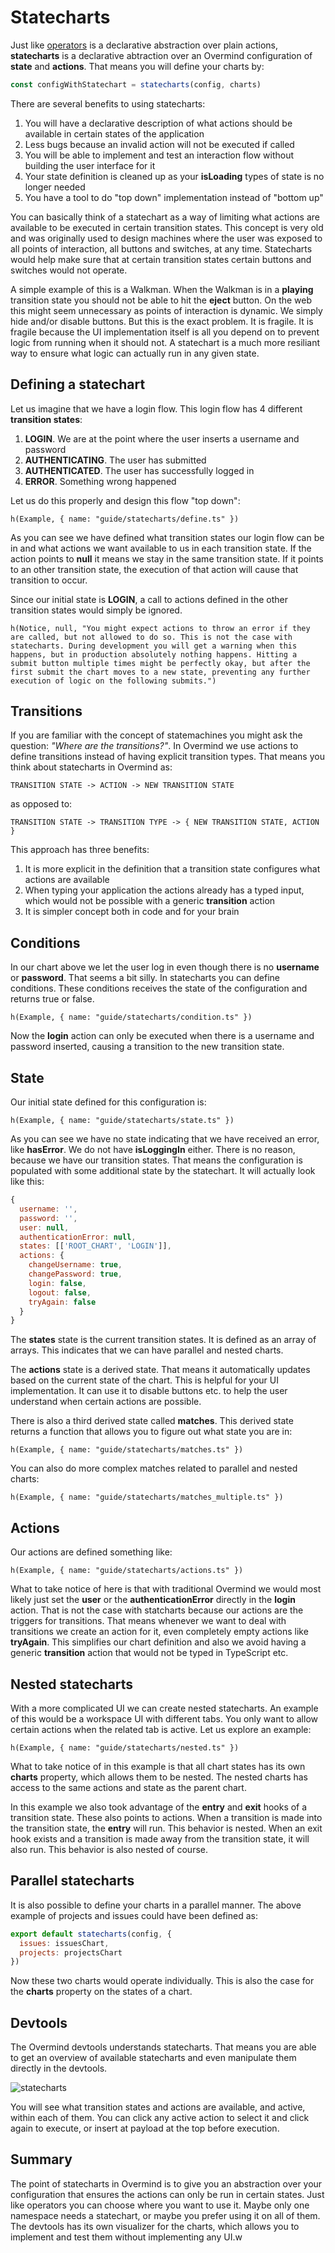 # Statecharts

Just like [operators](/guides/intermediate/04_goingfunctional) is a declarative abstraction over plain actions, **statecharts** is a declarative abtraction over an Overmind configuration of **state** and **actions**. That means you will define your charts by:

```js
const configWithStatechart = statecharts(config, charts)
```

There are several benefits to using statecharts:

1. You will have a declarative description of what actions should be available in certain states of the application
2. Less bugs because an invalid action will not be executed if called
3. You will be able to implement and test an interaction flow without building the user interface for it
4. Your state definition is cleaned up as your **isLoading** types of state is no longer needed
5. You have a tool to do "top down" implementation instead of "bottom up"

You can basically think of a statechart as a way of limiting what actions are available to be executed in certain transition states. This concept is very old and was originally used to design machines where the user was exposed to all points of interaction, all buttons and switches, at any time. Statecharts would help make sure that at certain transition states certain buttons and switches would not operate.

A simple example of this is a Walkman. When the Walkman is in a **playing** transition state you should not be able to hit the **eject** button. On the web this might seem unnecessary as points of interaction is dynamic. We simply hide and/or disable buttons. But this is the exact problem. It is fragile. It is fragile because the UI implementation itself is all you depend on to prevent logic from running when it should not. A statechart is a much more resiliant way to ensure what logic can actually run in any given state.

## Defining a statechart

Let us imagine that we have a login flow. This login flow has 4 different **transition states**:

1. **LOGIN**. We are at the point where the user inserts a username and password
2. **AUTHENTICATING**. The user has submitted
3. **AUTHENTICATED**. The user has successfully logged in
4. **ERROR**. Something wrong happened

Let us do this properly and design this flow "top down":

```marksy
h(Example, { name: "guide/statecharts/define.ts" })
```

As you can see we have defined what transition states our login flow can be in and what actions we want available to us in each transition state. If the action points to **null** it means we stay in the same transition state. If it points to an other transition state, the execution of that action will cause that transition to occur.

Since our initial state is **LOGIN**, a call to actions defined in the other transition states would simply be ignored.

```marksy
h(Notice, null, "You might expect actions to throw an error if they are called, but not allowed to do so. This is not the case with statecharts. During development you will get a warning when this happens, but in production absolutely nothing happens. Hitting a submit button multiple times might be perfectly okay, but after the first submit the chart moves to a new state, preventing any further execution of logic on the following submits.")
```

## Transitions

If you are familiar with the concept of statemachines you might ask the question: *"Where are the transitions?"*. In Overmind we use actions to define transitions instead of having explicit transition types. That means you think about statecharts in Overmind as:

```
TRANSITION STATE -> ACTION -> NEW TRANSITION STATE
```

as opposed to:

```
TRANSITION STATE -> TRANSITION TYPE -> { NEW TRANSITION STATE, ACTION }
```

This approach has three benefits:

1. It is more explicit in the definition that a transition state configures what actions are available
2. When typing your application the actions already has a typed input, which would not be possible with a generic **transition** action
3. It is simpler concept both in code and for your brain

## Conditions

In our chart above we let the user log in even though there is no **username** or **password**. That seems a bit silly. In statecharts you can define conditions. These conditions receives the state of the configuration and returns true or false.

```marksy
h(Example, { name: "guide/statecharts/condition.ts" })
```

Now the **login** action can only be executed when there is a username and password inserted, causing a transition to the new transition state.

## State
Our initial state defined for this configuration is:

```marksy
h(Example, { name: "guide/statecharts/state.ts" })
```

As you can see we have no state indicating that we have received an error, like **hasError**. We do not have **isLoggingIn** either. There is no reason, because we have our transition states. That means the configuration is populated with some additional state by the statechart. It will actually look like this:

```js
{
  username: '',
  password: '',
  user: null,
  authenticationError: null,
  states: [['ROOT_CHART', 'LOGIN']],
  actions: {
    changeUsername: true,
    changePassword: true,
    login: false,
    logout: false,
    tryAgain: false
  }
}
```

The **states** state is the current transition states. It is defined as an array of arrays. This indicates that we can have parallel and nested charts.

The **actions** state is a derived state. That means it automatically updates based on the current state of the chart. This is helpful for your UI implementation. It can use it to disable buttons etc. to help the user understand when certain actions are possible.

There is also a third derived state called **matches**. This derived state returns a function that allows you to figure out what state you are in:

```marksy
h(Example, { name: "guide/statecharts/matches.ts" })
```

You can also do more complex matches related to parallel and nested charts:

```marksy
h(Example, { name: "guide/statecharts/matches_multiple.ts" })
```

## Actions

Our actions are defined something like:

```marksy
h(Example, { name: "guide/statecharts/actions.ts" })
```

What to take notice of here is that with traditional Overmind we would most likely just set the **user** or the **authenticationError** directly in the **login** action. That is not the case with statcharts because our actions are the triggers for transitions. That means whenever we want to deal with transitions we create an action for it, even completely empty actions like **tryAgain**. This simplifies our chart definition and also we avoid having a generic **transition** action that would not be typed in TypeScript etc.

## Nested statecharts

With a more complicated UI we can create nested statecharts. An example of this would be a workspace UI with different tabs. You only want to allow certain actions when the related tab is active. Let us explore an example:

```marksy
h(Example, { name: "guide/statecharts/nested.ts" })
```

What to take notice of in this example is that all chart states has its own **charts** property, which allows them to be nested. The nested charts has access to the same actions and state as the parent chart.

In this example we also took advantage of the **entry** and **exit** hooks of a transition state. These also points to actions. When a transition is made into the transition state, the **entry** will run. This behavior is nested. When an exit hook exists and a transition is made away from the transition state, it will also run. This behavior is also nested of course.

## Parallel statecharts

It is also possible to define your charts in a parallel manner. The above example of projects and issues could have been defined as:

```js
export default statecharts(config, {
  issues: issuesChart,
  projects: projectsChart
})
```

Now these two charts would operate individually. This is also the case for the **charts** property on the states of a chart.


## Devtools

The Overmind devtools understands statecharts. That means you are able to get an overview of available statecharts and even manipulate them directly in the devtools.

![statecharts](/images/statecharts.png)

You will see what transition states and actions are available, and active, within each of them. You can click any active action to select it and click again to execute, or insert at payload at the top before execution.

## Summary

The point of statecharts in Overmind is to give you an abstraction over your configuration that ensures the actions can only be run in certain states. Just like operators you can choose where you want to use it. Maybe only one namespace needs a statechart, or maybe you prefer using it on all of them. The devtools has its own visualizer for the charts, which allows you to implement and test them without implementing any UI.w
